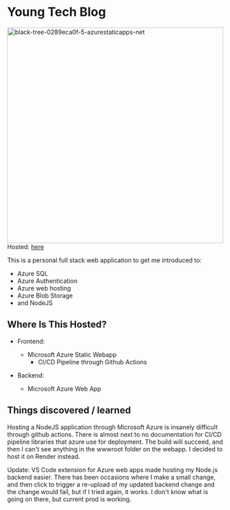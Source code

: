 # Young Tech Blog
<img src="https://i.ibb.co/BVk0dKq/black-tree-0289eca0f-5-azurestaticapps-net.png" alt="black-tree-0289eca0f-5-azurestaticapps-net" border="0" style="width: 500px;"/>
Hosted: <a href="https://black-tree-0289eca0f.5.azurestaticapps.net/">here</a>

This is a personal full stack web application to get me introduced to:

- Azure SQL
- Azure Authentication
- Azure web hosting
- Azure Blob Storage
- and NodeJS

## Where Is This Hosted?

- Frontend:
  - Microsoft Azure Static Webapp
    - CI/CD Pipeline through Github Actions

- Backend:
  - Microsoft Azure Web App

## Things discovered / learned

Hosting a NodeJS application through Microsoft Azure is insanely difficult through github actions. There is almost next to no documentation for CI/CD pipeline libraries that azure use for deployment. The build will succeed, and then I can't see anything in the wwwroot folder on the webapp. I decided to host it on Render instead.

Update: VS Code extension for Azure web apps made hosting my Node.js backend easier. There has been occasions where I make a small change, and then click to trigger a re-upload of my updated backend change and the change would fail, but if I tried again, it works. I don't know what is going on there, but current prod is working.
